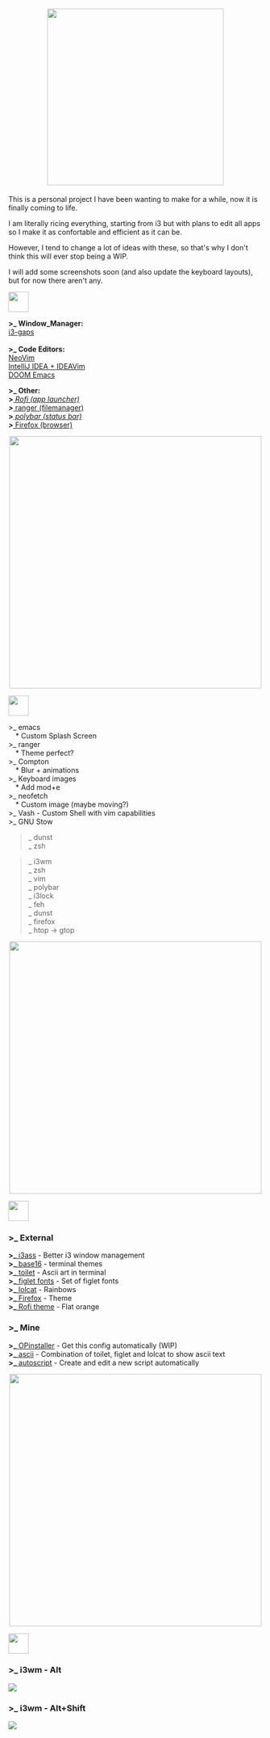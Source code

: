 <h1 align="center">
  <img src="https://raw.githubusercontent.com/memoriasIT/dotfiles-WIP-/master/img/dotfilestitle.png" width="350">
</h1>

<p> This is a personal project I have been wanting to make for a while, now it is finally coming to life.</p>
<p> I am literally ricing everything, starting from i3 but with plans to edit all apps so I make it as confortable and efficient as it can be. </p>
<p> However, I tend to change a lot of ideas with these, so that's why I don't think this will ever stop being a WIP.</p>
<p> I will add some screenshots soon (and also update the keyboard layouts), but for now there aren't any. </p>

<img src="https://raw.githubusercontent.com/memoriasIT/Dotfiles-WIP/master/img/Table%20of%20contents.png" height="40">
<p>
  <b>>_ Window_Manager: </b><br>
  <a href="https://github.com/Airblader/i3"> i3-gaps</a><br>
  <br>
  <b>>_ Code Editors: </b><br>
  <a href="https://github.com/neovim/neovim"> NeoVim</a><br>
  <a href="https://www.jetbrains.com/idea/"> IntelliJ IDEA + IDEAVim</a><br>
  <a href="https://github.com/hlissner/doom-emacs"> DOOM Emacs</a><br>
  
  <b>>_ Other: </b><br>
  <b>>_</b><a href="https://github.com/DaveDavenport/rofi"> Rofi (app launcher)</a><br>
  <b>>_</b><a href="https://github.com/ranger/ranger"> ranger (filemanager)</a><br>
  <b>>_</b><a href="https://github.com/jaagr/polybar"> polybar (status bar)</a><br>
  <b>>_</b><a href="https://www.mozilla.org/en-US/firefox/new/"> Firefox (browser)</a><br>


</p>

<p align="center">
  <img src="https://raw.githubusercontent.com/memoriasIT/Dotfiles-WIP/master/img/separator.png" width="500">
</p>

<img src="https://raw.githubusercontent.com/memoriasIT/Dotfiles-WIP/master/img/todo.png" height="40">
<p>
>_ emacs<br>
&emsp;* Custom Splash Screen<br>
>_ ranger<br> 
&emsp;* Theme perfect? <br>
>_ Compton<br>
&emsp;* Blur + animations<br>
>_ Keyboard images<br>
&emsp;* Add mod+e<br>
>_ neofetch<br>
&emsp;* Custom image (maybe moving?)<br>
>_ Vash - Custom Shell with vim capabilities<br>
>_ GNU Stow

  >_ dunst<br>
  >_ zsh<br>

>_ i3wm<br>
>_ zsh<br>
>_ vim<br>
>_ polybar<br>
>_ i3lock<br>
>_ feh <br>
>_ dunst<br>
>_ firefox<br>
>_ htop -> gtop<br>

</p>
<p align="center">
<img src="https://raw.githubusercontent.com/memoriasIT/Dotfiles-WIP/master/img/separator.png" width="500">
</p>

<img src="https://raw.githubusercontent.com/memoriasIT/Dotfiles-WIP/master/img/scripts.png" height="40">
<h3>>_ External</h3>
<p>
<b>>_</b><a href="https://github.com/budlabs/i3ass/"> i3ass</a> - Better i3 window management<br>
<b>>_</b><a href="https://github.com/chriskempson/base16-shell"> base16</a> - terminal themes<br>
<b>>_</b><a href="http://caca.zoy.org/wiki/toilet"> toilet</a> - Ascii art in terminal<br>
<b>>_</b><a href="https://github.com/xero/figlet-fonts"> figlet fonts</a> - Set of figlet fonts<br>
<b>>_</b><a href="https://github.com/busyloop/lolcat"> lolcat</a> - Rainbows<br>
<b>>_</b><a href="https://github.com/Guerra24/Firefox-UWP-Style"> Firefox</a>  - Theme <br>
<b>>_</b><a href="https://github.com/DaveDavenport/rofi-themes/blob/master/User%20Themes/flat-orange.rasi"> Rofi theme</a> - Flat orange<br>


</p>

<h3>>_ Mine</h3>
<p>
<b>>_</b><a href="https://github.com/memoriasIT/Dotfiles-WIP/blob/master/scripts/OPinstaller"> OPinstaller</a> - Get this config automatically (WIP)<br>
<b>>_</b><a href="https://github.com/memoriasIT/Dotfiles-WIP/blob/master/scripts/ascii"> ascii</a> - Combination of toilet, figlet and lolcat to show ascii text<br>
<b>>_</b><a href="https://github.com/memoriasIT/Dotfiles-WIP/blob/master/scripts/autoscript"> autoscript</a> - Create and edit a new script automatically<br>
</p>

<p align="center">
<img src="https://raw.githubusercontent.com/memoriasIT/Dotfiles-WIP/master/img/separator.png" width="500">
</p>

<img src="https://raw.githubusercontent.com/memoriasIT/Dotfiles-WIP/master/img/Shorcuts.png" height="40">
<h3>
>_ i3wm - Alt
</h3>
<img src="https://raw.githubusercontent.com/memoriasIT/Dotfiles-WIP/master/img/keyboard-layout(2).png">
<h3>
>_ i3wm - Alt+Shift
</h3>
<img src="https://raw.githubusercontent.com/memoriasIT/Dotfiles-WIP/master/img/keyboard-layout.png">
